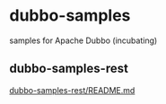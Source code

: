# dubbo-samples
samples for Apache Dubbo (incubating)


## dubbo-samples-rest
[dubbo-samples-rest/README.md](dubbo-samples-rest/README.md)
